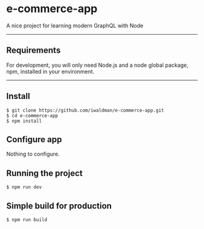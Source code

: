# e-commerce-app

A nice project for learning modern GraphQL with Node

---

## Requirements

For development, you will only need Node.js and a node global package, npm, installed in your environment.

---

## Install

    $ git clone https://github.com/iwaldman/e-commerce-app.git
    $ cd e-commerce-app
    $ npm install

## Configure app

Nothing to configure.

## Running the project

    $ npm run dev

## Simple build for production

    $ npm run build
